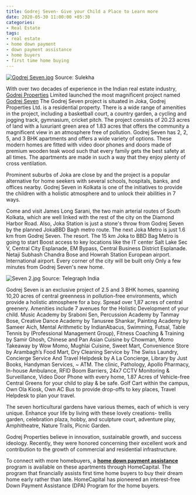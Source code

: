 ```yaml
---
title: Godrej Seven- Give your Child a Place to Learn more
date: 2020-05-30 11:00:00 +05:30
categories:
- Real Estate
tags:
- real estate
- home down payment
- down payment assistance
- home buyers
- first time home buying
---
```


[![Godrej Seven.jpg](/uploads/Godrej%20Seven.jpg)](https://homecapital.in/property/319/godrej-seven-3-bhk)
Source: Sulekha

With over two decades of experience in the Indian real estate industry, [Godrej Properties](https://homecapital.in/offering/developer/godrej-properties) Limited launched the most magnificent project named [Godrej Seven](https://homecapital.in/property/319/godrej-seven-3-bhk) The Godrej Seven project is situated in Joka, Godrej Properties Ltd. is a residential property. There is a wide range of amenities in the project, including a basketball court, a country garden, a cycling and jogging track, gymnasium, cricket pitch. The project consists of 20.23 acres of land with a luxuriant green area of 1.83 acres that offers the community a magnificent view in an atmosphere free of pollution. Godrej Seven has 2, 2, 5, and 3 BHK apartments and offers a wide variety of options. These modern homes are fitted with video door phones and doors made of premium wooden teak wood such that every family gets the best safety at all times. The apartments are made in such a way that they enjoy plenty of cross ventilation.

Prominent suburbs of Joka are close by and the project is a popular alternative for home seekers with several schools, hospitals, banks, and offices nearby. Godrej Seven in Kolkata is one of the initiatives to provide the children with a holistic atmosphere and to unlock their abilities in 7 ways.

Come and visit James Long Sarani, the two main arterial routes of South Kolkata, which are well linked with the rest of the city on the Diamond Harbor Road. Also, Joka Station is just a stone's throw from Godrej Seven by the planned JokaBBD Bagh metro route. The next Joka Metro is just 1.6 km from Godrej Seven. The resort. The 15 km Joka to BBD Bag Metro is going to start Boost access to key locations like the IT center Salt Lake Sec V, Central City Esplanade, EM Bypass, Central Business District Esplanade. Netaji Subhash Chandra Bose and Howrah Station European airport. International airport. Every corner of the city will be built only Only a few minutes from Godrej Seven's new home.
 
![Seven 2.jpg](/uploads/Seven%202.jpg)
Source: Telegraph India

Godrej Seven is an exclusive project of 2.5 and 3 BHK homes, spanning 10,20 acres of central greenness in pollution-free environments, which provide a holistic atmosphere for a boy. Spread over 1,87 acres of central greenery. Amenities include 7 avenues for the Holistic Development of your child. Music Academy by Sraboni Sen,  Percussion Academy by Tanmay Bose, Creative Dance Academy by Tanusree Shankar, Painting Academy by Sameer Aich, Mental Arithmetic by IndianAbacus, Swimming, Futsal, Table Tennis by (Professional Management Group),  Fitness Coaching & Training by Samir Ghosh, Chinese and Pan Asian Cuisine by Chowman, Momo Takeaway by Wow Momo, Mughlai Cuisine, Sweet Mart, Convenience Store by Arambagh’s Food Mart, Dry Cleaning Service by The Swiss Laundry, Concierge Service And Travel Helpdesk by A La Concierge, Library by Just Books, Handyman Services, ~ ATM. The clinic, Pathology, Apollo Pharmacy, In-house Ambulance, RFID Boom Barriers, 24x7 CCTV Monitoring & Surveillance, Video Door Phone with every home,  1.87 Acres of Vehicle-free Central Greens for your child to play & be safe. Golf Cart within the campus, Own Ola Kiosk, Own AC Bus to provide drop-offs to key places, Travel Helpdesk to plan your travel.

The seven horticultural gardens have various themes, each of which is very unique. Enhance your life by living with these lovely creations- trellis garden, celebration plaza, hobby, and sculpture court, adventure play, Amphitheatre, Nature Trails, Picnic Garden.

Godrej Properties believe in innovation, sustainable growth, and success ideology. Recently, they were honored concerning their excellent work and contribution to the growth of commercial and residential infrastructure.

To connect with more homebuyers, a **[home down payment assistance](https://homecapital.in/offering)** program is available on these apartments through HomeCapital. The program that financially assists first time home buyers to buy their dream home early rather than late. HomeCapital has pioneered an interest-free Down Payment Assistance (DPA) Program for the home buyers.
